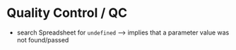 # Quality Control / QC

+ search Spreadsheet for `undefined` --> implies that a parameter value was not found/passed
